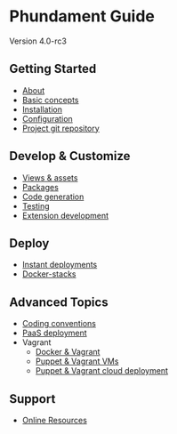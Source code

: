 Phundament Guide
================

Version 4.0-rc3

Getting Started
---------------

- [About](10-about.md)
- [Basic concepts](12-basic-concepts.md)
- [Installation](20-installation.md)
- [Configuration](21-configuration.md)
- [Project git repository](22-git-repository.md)

Develop & Customize
-------------------

- [Views & assets](30-customize.md)
- [Packages](31-extension-management.md)
- [Code generation](41-code-generation.md)
- [Testing](42-testing.md)
- [Extension development](44-extension-development.md)

Deploy
------

- [Instant deployments](50-deploy.md)
- [Docker-stacks](51-docker-stacks.md)

Advanced Topics
---------------

- [Coding conventions](61-coding-conventions.md)
- [PaaS deployment](advanced/52-paas.md)
- Vagrant
  - [Docker & Vagrant](advanced/51-vagrant-docker.md)
  - [Puppet & Vagrant VMs](advanced/51-vagrant.md)
  - [Puppet & Vagrant cloud deployment](advanced/51-vagrant-cloud.md)


Support
-------

- [Online Resources](70-links.md)


